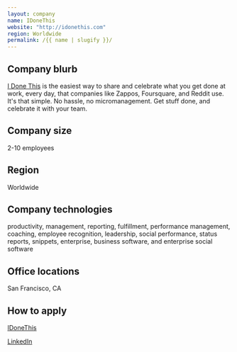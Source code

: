 ```yaml
---
layout: company
name: IDoneThis
website: "http://idonethis.com"
region: Worldwide
permalink: /{{ name | slugify }}/
---
```


## Company blurb

[I Done This](http://idonethis.com) is the easiest way to share and celebrate what you get done at work, every day, that companies like Zappos, Foursquare, and Reddit use. 
It's that simple. No hassle, no micromanagement. Get stuff done, and celebrate it with your team.

## Company size

2-10 employees

## Region

Worldwide

## Company technologies

productivity, management, reporting, fulfillment, performance management, coaching, employee recognition, leadership, social performance, status reports, snippets, enterprise, business software, and enterprise social software 

## Office locations

San Francisco, CA 

## How to apply

[IDoneThis](http://idonethis.com)

[LinkedIn](https://www.linkedin.com/company/idonethis/)